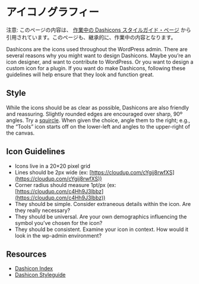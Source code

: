 <!-- 
# Iconography
-->
# アイコノグラフィー

<!-- 
Note: The contents in this page were taken from the [work in progress Dashicons styleguide page](https://make.wordpress.org/design/dashicons-style-guide/). This is also, by inheritance, a work in progress
-->
注意: このページの内容は、 [作業中の Dashicons スタイルガイド・ページ](https://make.wordpress.org/design/dashicons-style-guide/) から引用されています。このページも、継承的に、作業中の内容となります。

Dashicons are the icons used throughout the WordPress admin. There are several reasons why you might want to design Dashicons. Maybe you’re an icon designer, and want to contribute to WordPress. Or you want to design a custom icon for a plugin. If you want do make Dashicons, following these guidelines will help ensure that they look and function great.

## Style

While the icons should be as clear as possible, Dashicons are also friendly and reassuring. Slightly rounded edges are encouraged over sharp, 90º angles. Try a [squircle](http://cl.ly/image/3W0g2P313Q0A "Squircle"). When given the choice, angle them to the right; e.g., the “Tools” icon starts off on the lower-left and angles to the upper-right of the canvas.

## Icon Guidelines

*   Icons live in a 20×20 pixel grid
*   Lines should be 2px wide (ex: [https://cloudup.com/cYgij8rwfXS](https://cloudup.com/cYgij8rwfXS))
*   Corner radius should measure 1pt/px (ex: [https://cloudup.com/c4Hh9J3lbbz](https://cloudup.com/c4Hh9J3lbbz))
*   They should be simple. Consider extraneous details within the icon. Are they really necessary?
*   They should be universal. Are your own demographics influencing the symbol you’ve chosen for the icon?
*   They should be consistent. Examine your icon in context. How would it look in the wp-admin environment?

## Resources

*   [Dashicon Index](https://developer.wordpress.org/resource/dashicons/)
*   [Dashicon Styleguide](https://make.wordpress.org/design/dashicons-style-guide/)
